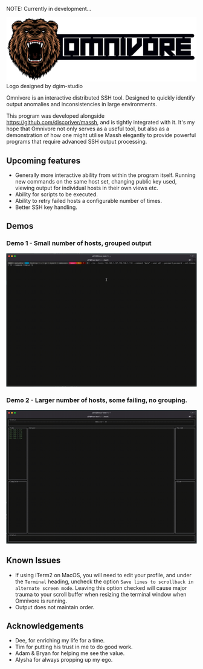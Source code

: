 NOTE: Currently in development...

![Designed by dgim-studio / Freepik](https://github.com/DiscoRiver/omnivore/blob/main/asset/omnivore_logo.png)
Logo designed by dgim-studio

Omnivore is an interactive distributed SSH tool. Designed to quickly identify output anomalies and inconsistencies in large environments.

This program was developed alongside https://github.com/discoriver/massh, and is tightly integrated with it. It's my hope that Omnivore not only serves as a useful tool, but also as a demonstration of how one might utilise Massh elegantly to provide powerful programs that require advanced SSH output processing.

## Upcoming features
- Generally more interactive ability from within the program itself. Running new commands on the same host set, changing public key used, viewing output for individual hosts in their own views etc.
- Ability for scripts to be executed.
- Ability to retry failed hosts a configurable number of times.
- Better SSH key handling.

## Demos

### Demo 1 - Small number of hosts, grouped output
![demo-1](./asset/demo-1.gif)

### Demo 2 - Larger number of hosts, some failing, no grouping.
![demo-1](./asset/demo-2.gif)

## Known Issues

- If using iTerm2 on MacOS, you will need to edit your profile, and under the `Terminal` heading, uncheck the option `Save lines to scrollback in alternate screen mode`. Leaving this option checked will cause major trauma to your scroll buffer when resizing the terminal window when Omnivore is running.
- Output does not maintain order.

## Acknowledgements

- Dee, for enriching my life for a time.
- Tim for putting his trust in me to do good work.
- Adam & Bryan for helping me see the value.
- Alysha for always propping up my ego.


